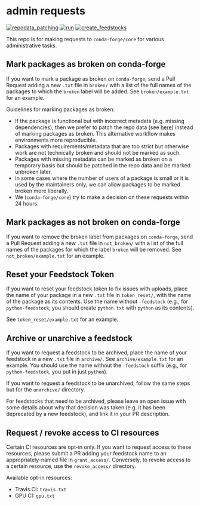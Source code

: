 # admin requests

[![repodata_patching](https://github.com/conda-forge/admin-requests/actions/workflows/repodata_patching.yml/badge.svg)](https://github.com/conda-forge/admin-requests/actions/workflows/repodata_patching.yml) [![run](https://github.com/conda-forge/admin-requests/actions/workflows/main.yml/badge.svg)](https://github.com/conda-forge/admin-requests/actions/workflows/main.yml) [![create_feedstocks](https://github.com/conda-forge/admin-requests/actions/workflows/create_feedstocks.yml/badge.svg)](https://github.com/conda-forge/admin-requests/actions/workflows/create_feedstocks.yml)

This repo is for making requests to `conda-forge/core` for various administrative
tasks.


## Mark packages as broken on conda-forge

If you want to mark a package as broken on `conda-forge`, send a Pull Request
adding a new `.txt` file in `broken/` with a list of the full names of the packages
to which the `broken` label will be added. See `broken/example.txt` for an example.

Guidelines for marking packages as broken:

* If the package is functional but with incorrect metadata (e.g. missing dependencies), then
  we prefer to patch the repo data (see [here](https://github.com/conda-forge/conda-forge-repodata-patches-feedstock))
  instead of marking packages as broken. This alternative workflow makes environments more reproducible.
* Packages with requirements/metadata that are too strict but otherwise work are
  not technically broken and should not be marked as such.
* Packages with missing metadata can be marked as broken on a temporary basis
  but should be patched in the repo data and be marked unbroken later.
* In some cases where the number of users of a package is small or it is used by
  the maintainers only, we can allow packages to be marked broken more liberally.
* We (`conda-forge/core`) try to make a decision on these requests within 24 hours.


## Mark packages as not broken on conda-forge

If you want to remove the broken label from packages on `conda-forge`, send a Pull Request
adding a new `.txt` file in `not_broken/` with a list of the full names of the packages
for which the label `broken` will be removed. See `not_broken/example.txt` for an example.


## Reset your Feedstock Token

If you want to reset your feedstock token to fix issues with uploads, place the name of your package in
a new `.txt` file in `token_reset/`, with the name of the package as its contents. Use the name without `-feedstock` 
(e.g., for `python-feedstock`, you should create `python.txt` with `python` as its contents).

See `token_reset/example.txt` for an example.


## Archive or unarchive a feedstock

If you want to request a feedstock to be archived, place the name of your feedstock in a
new `.txt` file in `archive/`. See `archive/example.txt` for an example. You 
should use the name without the `-feedstock` suffix (e.g., for `python-feedstock`, you put in just `python`).

If you want to request a feedstock to be unarchived, follow the same steps but for the `unarchive/` directory.

For feedstocks that need to be archived, please leave an open issue with some details about
why that decision was taken (e.g. it has been deprecated by a new feedstock),
and link it in your PR description.

## Request / revoke access to CI resources

Certain CI resources are opt-in only. If you want to request access to these resources, please
submit a PR adding your feedstock name to an appropriately-named file in `grant_access/`. Conversely, to revoke access to a certain resource, use the `revoke_access/` directory.

Available opt-in resources:

<!-- This is just an example for now -->

- Travis CI: `travis.txt`
- GPU CI: `gpu.txt`
